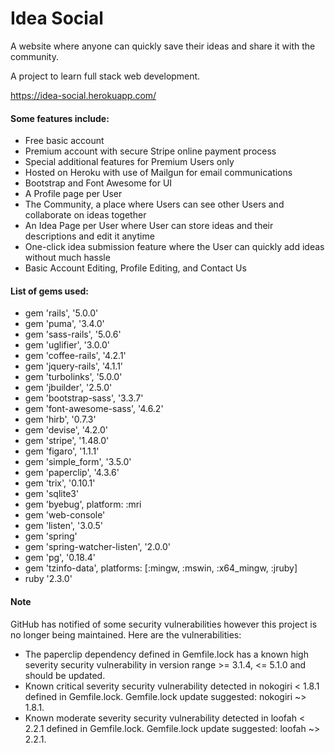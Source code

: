 # Idea Social

A website where anyone can quickly save their ideas and share it with the community.

A project to learn full stack web development.

https://idea-social.herokuapp.com/

#### Some features include:
* Free basic account
* Premium account with secure Stripe online payment process
* Special additional features for Premium Users only
* Hosted on Heroku with use of Mailgun for email communications
* Bootstrap and Font Awesome for UI
* A Profile page per User
* The Community, a place where Users can see other Users and collaborate on ideas together
* An Idea Page per User where User can store ideas and their descriptions and edit it anytime
* One-click idea submission feature where the User can quickly add ideas without much hassle
* Basic Account Editing, Profile Editing, and Contact Us



#### List of gems used:

* gem 'rails', '5.0.0'
* gem 'puma', '3.4.0'
* gem 'sass-rails', '5.0.6'
* gem 'uglifier', '3.0.0'
* gem 'coffee-rails', '4.2.1'
* gem 'jquery-rails', '4.1.1'
* gem 'turbolinks', '5.0.0'
* gem 'jbuilder', '2.5.0'
* gem 'bootstrap-sass', '3.3.7'
* gem 'font-awesome-sass', '4.6.2'
* gem 'hirb', '0.7.3'
* gem 'devise', '4.2.0'
* gem 'stripe', '1.48.0'
* gem 'figaro', '1.1.1'
* gem 'simple_form', '3.5.0'
* gem 'paperclip', '4.3.6'
* gem 'trix', '0.10.1'
* gem 'sqlite3'
* gem 'byebug', platform: :mri
* gem 'web-console'
* gem 'listen', '3.0.5'
* gem 'spring'
* gem 'spring-watcher-listen', '2.0.0'
* gem 'pg', '0.18.4'
* gem 'tzinfo-data', platforms: [:mingw, :mswin, :x64_mingw, :jruby]
* ruby '2.3.0'

#### Note
GitHub has notified of some security vulnerabilities however this project is no longer being maintained. Here are the vulnerabilities:
* The paperclip dependency defined in Gemfile.lock has a known high severity security vulnerability in version range >= 3.1.4, <= 5.1.0 and should be updated.
* Known critical severity security vulnerability detected in nokogiri < 1.8.1 defined in Gemfile.lock.
Gemfile.lock update suggested: nokogiri ~> 1.8.1.
* Known moderate severity security vulnerability detected in loofah < 2.2.1 defined in Gemfile.lock.
Gemfile.lock update suggested: loofah ~> 2.2.1.
